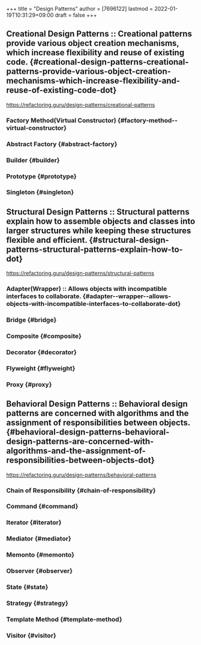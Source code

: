 +++
title = "Design Patterns"
author = [7696122]
lastmod = 2022-01-19T10:31:29+09:00
draft = false
+++

## Creational Design Patterns :: Creational patterns provide various object creation mechanisms, which increase flexibility and reuse of existing code. {#creational-design-patterns-creational-patterns-provide-various-object-creation-mechanisms-which-increase-flexibility-and-reuse-of-existing-code-dot}

<https://refactoring.guru/design-patterns/creational-patterns>  


### Factory Method(Virtual Constructor) {#factory-method--virtual-constructor}


### Abstract Factory {#abstract-factory}


### Builder {#builder}


### Prototype {#prototype}


### Singleton {#singleton}


## Structural Design Patterns :: Structural patterns explain how to <span class="underline">assemble</span> objects and classes into larger structures while keeping these structures <span class="underline">flexible and efficient</span>. {#structural-design-patterns-structural-patterns-explain-how-to-dot}

<https://refactoring.guru/design-patterns/structural-patterns>  


### Adapter(Wrapper) :: Allows objects with incompatible interfaces to collaborate. {#adapter--wrapper--allows-objects-with-incompatible-interfaces-to-collaborate-dot}


### Bridge {#bridge}


### Composite {#composite}


### Decorator {#decorator}


### Flyweight {#flyweight}


### Proxy {#proxy}


## Behavioral Design Patterns :: Behavioral design patterns are concerned with algorithms and the assignment of responsibilities between objects. {#behavioral-design-patterns-behavioral-design-patterns-are-concerned-with-algorithms-and-the-assignment-of-responsibilities-between-objects-dot}

<https://refactoring.guru/design-patterns/behavioral-patterns>  


### Chain of Responsibility {#chain-of-responsibility}


### Command {#command}


### Iterator {#iterator}


### Mediator {#mediator}


### Memonto {#memonto}


### Observer {#observer}


### State {#state}


### Strategy {#strategy}


### Template Method {#template-method}


### Visitor {#visitor}
